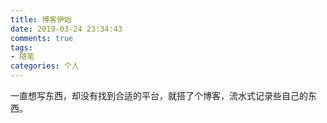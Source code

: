 ```yaml
---
title: 博客伊始
date: 2019-03-24 23:34:43
comments: true
tags:
- 随笔
categories: 个人  
---
```


一直想写东西，却没有找到合适的平台，就搭了个博客，流水式记录些自己的东西。

